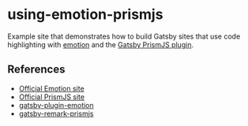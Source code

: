 # using-emotion-prismjs

Example site that demonstrates how to build Gatsby sites that use code
highlighting with [emotion](https://emotion.sh/) and the
[Gatsby PrismJS plugin](https://www.gatsbyjs.org/packages/gatsby-remark-prismjs/).

## References

- [Official Emotion site](https://emotion.sh)
- [Official PrismJS site](https://prismjs.com/)
- [gatsby-plugin-emotion](https://www.gatsbyjs.org/packages/gatsby-plugin-emotion/)
- [gatsby-remark-prismjs](https://www.gatsbyjs.org/packages/gatsby-remark-prismjs/)
